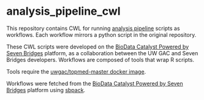 # analysis_pipeline_cwl
This repository contains CWL for running [analysis pipeline](https://github.com/UW-GAC/analysis_pipeline) scripts as workflows. Each workflow mirrors a python script in the original repository.

These CWL scripts were developed on the [BioData Catalyst Powered by Seven Bridges](https://platform.sb.biodatacatalyst.nhlbi.nih.gov/) platform, as a collaboration between the UW GAC and Seven Bridges developers. Workflows are composed of tools that wrap R scripts.

Tools require the [uwgac/topmed-master docker image](https://hub.docker.com/r/uwgac/topmed-master).

Workflows were fetched from the [BioData Catalyst Powered by Seven Bridges](https://platform.sb.biodatacatalyst.nhlbi.nih.gov/) platform using [sbpack](https://github.com/rabix/sbpack).
